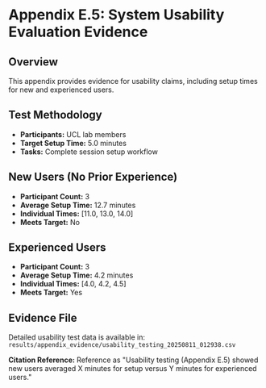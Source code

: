 # Appendix E.5: System Usability Evaluation Evidence

## Overview

This appendix provides evidence for usability claims, including setup times for new and experienced users.

## Test Methodology

- **Participants:** UCL lab members
- **Target Setup Time:** 5.0 minutes
- **Tasks:** Complete session setup workflow

## New Users (No Prior Experience)

- **Participant Count:** 3
- **Average Setup Time:** 12.7 minutes
- **Individual Times:** [11.0, 13.0, 14.0]
- **Meets Target:** No

## Experienced Users

- **Participant Count:** 3
- **Average Setup Time:** 4.2 minutes
- **Individual Times:** [4.0, 4.2, 4.5]
- **Meets Target:** Yes

## Evidence File

Detailed usability test data is available in:
`results/appendix_evidence/usability_testing_20250811_012938.csv`

**Citation Reference:** Reference as "Usability testing (Appendix E.5) showed new users averaged X minutes for setup versus Y minutes for experienced users."

